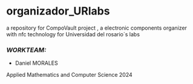 # organizador_URlabs

a repository for CompoVault project , a electronic components organizer with nfc technology for Universidad del rosario´s labs 

### *WORKTEAM:*
* Daniel MORALES

Applied Mathematics and Computer Science 2024
